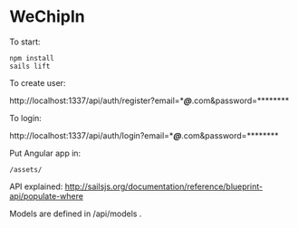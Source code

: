 # WeChipIn

To start:

```
npm install
sails lift
```

To create user:

http://localhost:1337/api/auth/register?email=****@***.com&password=********

To login:

http://localhost:1337/api/auth/login?email=****@***.com&password=********

Put Angular app in:

`/assets/`

API explained: http://sailsjs.org/documentation/reference/blueprint-api/populate-where

Models are defined in /api/models .
